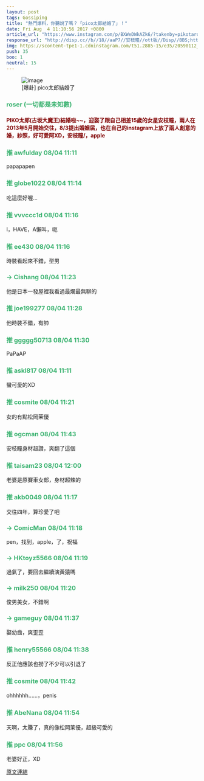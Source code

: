 ```yaml
---
layout: post
tags: Gossiping
title: "熱門爆料，你聽說了嗎？「pico太郎結婚了」！"
date: Fri Aug  4 11:10:56 2017 +0800
article_url: "https://www.instagram.com/p/BXWeDWkAZk6/?takenby=pikotaro_ppap_official;https://www.instagram.com/explore/tags"
response_url: "http://disp.cc//b//18//aaP7//安枝瞳//ott板//Disp//BBS;https://goo.gl//Vfod1b//媽呀//會不會精盡人亡....;https://goo.gl//z3H4pM//賺到了//有夠爽"
img: https://scontent-tpe1-1.cdninstagram.com/t51.2885-15/e35/20590112_160659254502361_7352675447416553472_n.jpg
push: 35
boo: 1
neutral: 15
---
```


<figure>
<img src="https://scontent-tpe1-1.cdninstagram.com/t51.2885-15/e35/20590112_160659254502361_7352675447416553472_n.jpg" alt="image">
<figcaption>
[爆卦] pico太郎結婚了
</figcaption>
</figure>



<h3 style="color:MediumSeaGreen;">roser (一切都是未知數)</h3>

<h4 style="color:Maroon;">PIKO太郎(古坂大魔王)結婚啦~~，迎娶了跟自己相差15歲的女星安枝瞳，兩人在2013年5月開始交往，8/3提出婚姻届，也在自己的instagram上放了兩人創意的婚，紗照，好可愛阿XD，安枝瞳/，apple</h4>

<h3 style="color:MediumSeaGreen;">推 awfulday 08/04 11:11</h3>

<p>papapapen</p>

<h3 style="color:MediumSeaGreen;">推 globe1022 08/04 11:14</h3>

<p>吃這麼好喔...</p>

<h3 style="color:MediumSeaGreen;">推 vvvccc1d 08/04 11:16</h3>

<p>I，HAVE，A懶叫，呃</p>

<h3 style="color:MediumSeaGreen;">推 ee430 08/04 11:16</h3>

<p>時裝看起來不錯，型男</p>

<h3 style="color:MediumSeaGreen;">→ Cishang 08/04 11:23</h3>

<p>他是日本一發屋裡我看過最爛最無聊的</p>

<h3 style="color:MediumSeaGreen;">推 joe199277 08/04 11:28</h3>

<p>他時裝不錯，有帥</p>

<h3 style="color:MediumSeaGreen;">推 ggggg50713 08/04 11:30</h3>

<p>PaPaAP</p>

<h3 style="color:MediumSeaGreen;">推 askl817 08/04 11:11</h3>

<p>蠻可愛的XD</p>

<h3 style="color:MediumSeaGreen;">推 cosmite 08/04 11:21</h3>

<p>女的有點松岡茉優</p>

<h3 style="color:MediumSeaGreen;">推 ogcman 08/04 11:43</h3>

<p>安枝瞳身材超讚，爽翻了這個</p>

<h3 style="color:MediumSeaGreen;">推 taisam23 08/04 12:00</h3>

<p>老婆是原賽車女郎，身材超辣的</p>

<h3 style="color:MediumSeaGreen;">推 akb0049 08/04 11:17</h3>

<p>交往四年，算珍愛了吧</p>

<h3 style="color:MediumSeaGreen;">→ ComicMan 08/04 11:18</h3>

<p>pen，找到，apple，了，祝福</p>

<h3 style="color:MediumSeaGreen;">→ HKtoyz5566 08/04 11:19</h3>

<p>過氣了，要回去繼續演黃猿嗎</p>

<h3 style="color:MediumSeaGreen;">→ milk250 08/04 11:20</h3>

<p>俊男美女，不錯啊</p>

<h3 style="color:MediumSeaGreen;">→ gameguy 08/04 11:37</h3>

<p>娶幼齒，爽歪歪</p>

<h3 style="color:MediumSeaGreen;">推 henry55566 08/04 11:38</h3>

<p>反正他應該也撈了不少可以引退了</p>

<h3 style="color:MediumSeaGreen;">推 cosmite 08/04 11:42</h3>

<p>ohhhhhh......，penis</p>

<h3 style="color:MediumSeaGreen;">推 AbeNana 08/04 11:54</h3>

<p>天啊，太賺了，真的像松岡茉優，超級可愛的</p>

<h3 style="color:MediumSeaGreen;">推 ppc 08/04 11:56</h3>

<p>老婆好正，XD</p>

<a href = "https://www.ptt.cc/bbs/Gossiping/M.1501816258.A.CBB.html">原文連結</a>

